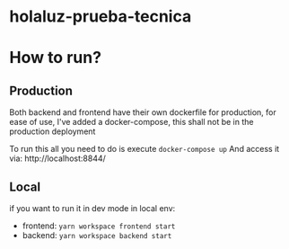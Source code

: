 # holaluz-prueba-tecnica

# How to run?


## Production 
Both backend and frontend have their own dockerfile for production, for ease of use, I've added a docker-compose, this shall not be in the production deployment

To run this all you need to do is execute ```docker-compose up```
And access it via: http://localhost:8844/


## Local
if you want to run it in dev mode in local env:

- frontend: ```yarn workspace frontend start```
- backend: ```yarn workspace backend start```


